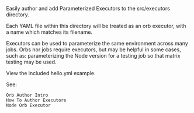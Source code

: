 Easily author and add Parameterized Executors to the src/executors directory.

Each YAML file within this directory will be treated as an orb executor, with a name which matches its filename.

Executors can be used to parameterize the same environment across many jobs. Orbs nor jobs require executors, but may be helpful in some cases, such as: parameterizing the Node version for a testing job so that matrix testing may be used.

View the included hello.yml example.

See:

    Orb Author Intro
    How To Author Executors
    Node Orb Executor
